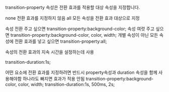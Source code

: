 transition-property 속성은 전환 효과를 적용할 대상 속성을 지정합니다.

none 전환 효과를 지정하지 않음
all 모든 속성을 전환 효과 대상으로 지정

속성 전환 주고 싶으면
transition-property:background-color;
속성 여럿 주고 싶으면
transition-property:background-color, color, width;
개별 속성이 아닌 모든 속성에 전환 효과를 넣고 싶으면
transition-property:all;

속성의 전환 효과의 지속 시간을 설정하는데 사용

transition-duration:1s;

어떤 요소에 전환 효과를 지정하려면 반드시 property속성과 duration 속성을 함께 사용해야함
하나라도 빠지면 효과가 적용 안됨
transition-property:background-color, color, width;
transition-duration:1s, 500ms, 2s;
